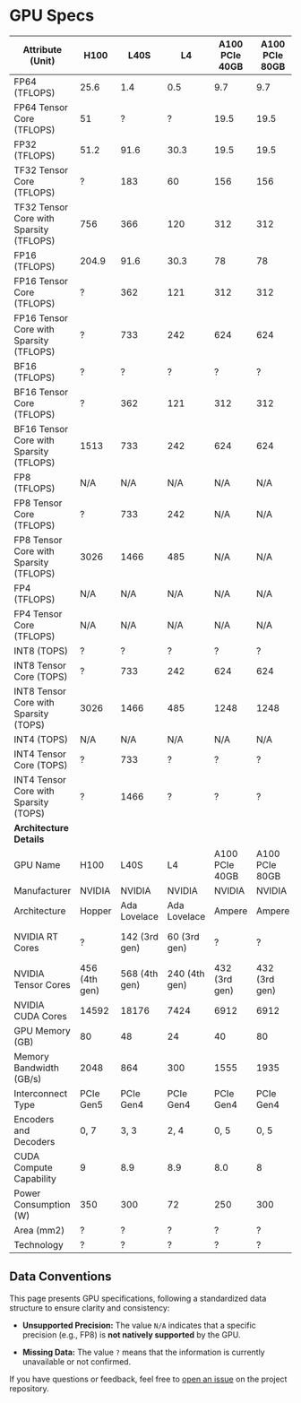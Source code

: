 # GPU Specs

Attribute (Unit) | H100 | L40S | L4 | A100 PCIe 40GB | A100 PCIe 80GB | A100 SXM4 40GB | A100 SXM4 80GB | A10 | T4 | Quadro RTX 5000 | V100 PCIe | V100 SXM2 | V100S PCIe
--- | --- | --- | --- | --- | --- | --- | --- | --- | --- | --- | --- | --- | ---
FP64 (TFLOPS) | 25.6 | 1.4 | 0.5 | 9.7 | 9.7 | 9.7 | 9.7 | 1 | ? | 0.3 | 7.1 | 7.8 | 8.2
FP64 Tensor Core (TFLOPS) | 51 | ? | ? | 19.5 | 19.5 | 19.5 | 19.5 | ? | N/A | N/A | N/A | N/A | N/A
FP32 (TFLOPS) | 51.2 | 91.6 | 30.3 | 19.5 | 19.5 | 19.5 | 19.5 | 31.2 | 8.1 | 11.2 | 14.1 | 15.7 | 16.4
TF32 Tensor Core (TFLOPS) | ? | 183 | 60 | 156 | 156 | 156 | 156 | 62.5 | N/A | N/A | 112 | 125 | N/A
TF32 Tensor Core with Sparsity (TFLOPS) | 756 | 366 | 120 | 312 | 312 | 312 | 312 | 125 | N/A | N/A | N/A | N/A | N/A
FP16 (TFLOPS) | 204.9 | 91.6 | 30.3 | 78 | 78 | 78 | 78 | 31.2 | 65 | 22.3 | 28.3 | 31.3 | 32.8
FP16 Tensor Core (TFLOPS) | ? | 362 | 121 | 312 | 312 | 312 | 312 | ? | ? | ? | 112 | 125 | 130
FP16 Tensor Core with Sparsity (TFLOPS) | ? | 733 | 242 | 624 | 624 | 624 | 624 | ? | ? | ? | ? | ? | ?
BF16 (TFLOPS) | ? | ? | ? | ? | ? | ? | ? | ? | N/A | N/A | N/A | N/A | N/A
BF16 Tensor Core (TFLOPS) | ? | 362 | 121 | 312 | 312 | 312 | 312 | 125 | N/A | N/A | N/A | N/A | N/A
BF16 Tensor Core with Sparsity (TFLOPS) | 1513 | 733 | 242 | 624 | 624 | 624 | 624 | 250 | N/A | N/A | N/A | N/A | N/A
FP8 (TFLOPS) | N/A | N/A | N/A | N/A | N/A | N/A | N/A | N/A | N/A | N/A | N/A | N/A | N/A
FP8 Tensor Core (TFLOPS) | ? | 733 | 242 | N/A | N/A | N/A | N/A | N/A | N/A | N/A | N/A | N/A | N/A
FP8 Tensor Core with Sparsity (TFLOPS) | 3026 | 1466 | 485 | N/A | N/A | N/A | N/A | N/A | N/A | N/A | N/A | N/A | N/A
FP4 (TFLOPS) | N/A | N/A | N/A | N/A | N/A | N/A | N/A | N/A | N/A | N/A | N/A | N/A | N/A
FP4 Tensor Core (TFLOPS) | N/A | N/A | N/A | N/A | N/A | N/A | N/A | N/A | N/A | N/A | N/A | N/A | N/A
INT8 (TOPS) | ? | ? | ? | ? | ? | ? | ? | ? | 130 | ? | ? | ? | ?
INT8 Tensor Core (TOPS) | ? | 733 | 242 | 624 | 624 | 624 | 624 | 250 | ? | ? | N/A | N/A | N/A
INT8 Tensor Core with Sparsity (TOPS) | 3026 | 1466 | 485 | 1248 | 1248 | 1248 | 1248 | 500 | ? | ? | N/A | N/A | N/A
INT4 (TOPS) | N/A | N/A | N/A | N/A | N/A | N/A | N/A | N/A | N/A | N/A | N/A | N/A | N/A
INT4 Tensor Core (TOPS) | ? | 733 | ? | ? | ? | ? | ? | 500 | 260 | ? | N/A | N/A | N/A
INT4 Tensor Core with Sparsity (TOPS) | ? | 1466 | ? | ? | ? | ? | ? | 1000 | ? | ? | N/A | N/A | N/A
**Architecture Details** |  |  |  |  |  |  |  |  |  |  |  |  |  | 
GPU Name | H100 | L40S | L4 | A100 PCIe 40GB | A100 PCIe 80GB | A100 SXM4 40GB | A100 SXM4 80GB | A10 | T4 | Quadro RTX 5000 | V100 PCIe | V100 SXM2 | V100S PCIe
Manufacturer | NVIDIA | NVIDIA | NVIDIA | NVIDIA | NVIDIA | NVIDIA | NVIDIA | NVIDIA | NVIDIA | NVIDIA | NVIDIA | NVIDIA | NVIDIA
Architecture | Hopper | Ada Lovelace | Ada Lovelace | Ampere | Ampere | Ampere | Ampere | Ampere | Turing | Turing | Volta | Volta | Volta
NVIDIA RT Cores | ? | 142 (3rd gen) | 60 (3rd gen) | ? | ? | ? | ? | 72 (2nd gen) | ? | 48 | N/A | N/A | N/A
NVIDIA Tensor Cores | 456 (4th gen) | 568 (4th gen) | 240 (4th gen) | 432 (3rd gen) | 432 (3rd gen) | 432 (3rd gen) | 432 (3rd gen) | 288 (3rd gen) | 320 (2nd gen) | 384 (2nd gen) | 640 (1st gen) | 640 (1st gen) | 640 (1st gen)
NVIDIA CUDA Cores | 14592 | 18176 | 7424 | 6912 | 6912 | 6912 | 6912 | 9216 | 2560 | 3072 | 5120 | 5120 | 5120
GPU Memory (GB) | 80 | 48 | 24 | 40 | 80 | 40 | 80 | 24 | 16 | 16 | 16/32 | 16/32 | 32
Memory Bandwidth (GB/s) | 2048 | 864 | 300 | 1555 | 1935 | 1555 | 2039 | 600 | 300 | 448 | 900 | 900 | 1134
Interconnect Type | PCIe Gen5 | PCIe Gen4 | PCIe Gen4 | PCIe Gen4 | PCIe Gen4 | NVLink | NVLink | PCIe Gen4 | PCIe Gen3 | PCIe Gen3 | PCIe Gen3 | NVLink | PCIe Gen3
Encoders and Decoders | 0, 7 | 3, 3 | 2, 4 | 0, 5 | 0, 5 | 0, 5 | 0, 5 | 1, 2 | 1, 2 | 1, 2 | 3, 1 | 3, 1 | 3, 1
CUDA Compute Capability | 9 | 8.9 | 8.9 | 8.0 | 8 | 8.0 | 8 | 8.6 | 7.5 | 7.5 | 7 | 7 | 7
Power Consumption (W) | 350 | 300 | 72 | 250 | 300 | 400 | 400 | 150 | 70 | 230 | 250 | 300 | 250
Area (mm2) | ? | ? | ? | ? | ? | ? | ? | ? | ? | ? | ? | ? | ?
Technology | ? | ? | ? | ? | ? | ? | ? | ? | ? | ? | ? | ? | ?

## Data Conventions

This page presents GPU specifications, following a standardized data structure to ensure clarity and consistency:

- **Unsupported Precision:**
  The value `N/A` indicates that a specific precision (e.g., FP8) is **not natively supported** by the GPU.

- **Missing Data:**
  The value `?` means that the information is currently unavailable or not confirmed.

If you have questions or feedback, feel free to [open an issue](https://github.com/gmasse/gpu-specs/issues) on the project repository.
